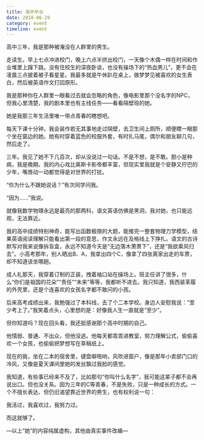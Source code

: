```yaml
---
title: 高中毕业
date: 2018-06-29
category: event
timeline: event
---
```

高中三年，我是那种被淹没在人群里的男生。

走读生。早上七点冲进校门，晚上六点半挤出校门，一天像个木偶一样在时间和作业堆里上蹿下跳。没有住校生的深夜卧谈，也没有操场下的“热血男儿”，更不会在凌晨三点披着被子看星星。我最多就是午休趴在桌上，做梦梦见被喜欢的女生表白，然后被英语作文打回原形。
<!--more-->

我是那种你在人群里一眼看过去就会忽略的角色，像电影里那个没名字的NPC，但我心里清楚，我的剧本里也有主线任务——看看隔壁班的她。

她是我那三年生活里唯一带点青春的瞎想吧。

每天下课十分钟，我会装作若无其事地走过隔壁，去卫生间上厕所，顺便瞟一眼那个坐在窗边的她。她有时穿着蓝色的校服外套，有时扎马尾，偶尔和朋友聊几句，然后走了。

三年。我见了她不下几百次，却从没说过一句话。不是不想，是不敢。胆小是种病，我是晚期。我的内心戏比奥斯卡影帝都丰富，但现实里我就是个安静又拧巴的少年，嘴唇动一动都觉得是对世界的打扰。

“你为什么不跟她说话？”有次同学问我。

“因为……”我说。

就像我数学物理永远是最亮的那两科，语文英语仿佛是黑洞，我对她，也只能远观，无法靠近。

我的高中成绩特别神奇，能写出函数极限的大题，能推完一整套物理力学模型，结果英语阅读理解只能看出第一段的意思，作文永远在及格线上下挣扎。语文的古诗默写对我来说像拆盲盒，永远不知道今天是“无边落木萧萧下”，还是“我欲乘风归去”。小高考那年，别人晒出B、A，我拿出四个C，像拿了四张离家出走的车票，却不知道该坐哪趟。

成人礼那天，我穿着订制的正装，拽着袖口站在操场上。班主任讲了很多，什么“你们是祖国的花朵”“责任”“未来”等等，我都听不进去。我只知道，我西装革履的外壳里，还是个连喜欢的女孩名字都不敢问的小孩。

后来高考成绩出来，我勉强过了本科线，去了个二本学校。身边人安慰我说：“至少考上了。”我笑着点头，心里想的是：好像我人生一直就是“至少”。

但你知道吗？现在回头看，我还挺感谢那个高中时期的自己。

他懦弱、普通、不出众，但他没逃。他每天都乖乖进教室，努力理解公式，偷偷喜欢一个女孩，也偷偷把梦想写在草稿纸上。

现在的我，坐在二本的宿舍里，键盘噼啪响，风吹进窗户，像是那年小卖部门口的冷风，又像是夏天课间里她的发丝飘过我脸的感觉。

我知道，有些事已经来不及了，比如那句“你叫什么名字”，我可能这辈子都不会再说出口。但也没关系。因为三年的C等青春，不是失败，只是一种成长的方式。一个不擅长表达、但仍旧渴望靠近世界的男生，也有权利说一句：

我活过，我喜欢过，我努力过。

而这就够了。

—以上“她”的内容纯属虚构，其他由真实事件改编—
